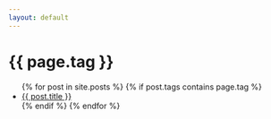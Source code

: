 ```yaml
---
layout: default
---
```

<!--不行啊这个标签页就直接生成到tag这个页面本身了，没有出现那种对应具体tag页面的列表呜呜，难道要一个一个单独建立吗？-->

<h1>{{ page.tag }}</h1>

<ul>
{% for post in site.posts %}
  {% if post.tags contains page.tag %}
    <li>
      <a href="{{ post.url }}">{{ post.title }}</a>
    </li>
  {% endif %}
{% endfor %}
</ul>